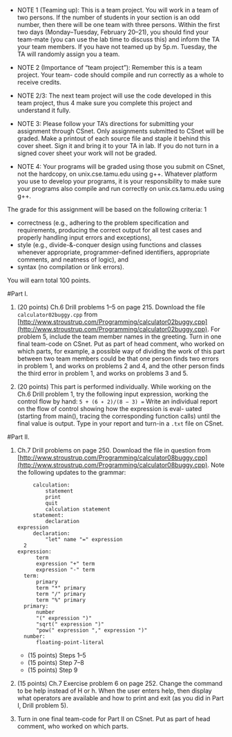 * NOTE 1 (Teaming up): This is a team project. You will work in a team of two persons. If the number of students in your section is an odd number, then there will be one team with three persons. Within the first two days (Monday–Tuesday, February 20–21), you should find your team-mate (you can use the lab time to discuss this) and inform the TA your team members. If you have not teamed up by 5p.m. Tuesday, the TA will randomly assign you a team.

* NOTE 2 (Importance of “team project”): Remember this is a team project. Your team- code should compile and run correctly as a whole to receive credits.

* NOTE 2/3: The next team project will use the code developed in this team project, thus 4
make sure you complete this project and understand it fully.

* NOTE 3: Please follow your TA’s directions for submitting your assignment through CSnet. Only assignments submitted to CSnet will be graded. Make a printout of each source file and staple it behind this cover sheet. Sign it and bring it to your TA in lab. If you do not turn in a signed cover sheet your work will not be graded.
* NOTE 4: Your programs will be graded using those you submit on CSnet, not the hardcopy, on unix.cse.tamu.edu using g++. Whatever platform you use to develop your programs, it is your responsibility to make sure your programs also compile and run correctly on unix.cs.tamu.edu using g++.

The grade for this assignment will be based on the following criteria: 1

* correctness (e.g., adhering to the problem specification and requirements, producing the correct output for all test cases and properly handling input errors and exceptions),
* style (e.g., divide-&-conquer design using functions and classes whenever appropriate, programmer-defined identifiers, appropriate comments, and neatness of logic), and
* syntax (no compilation or link errors).

You will earn total 100 points.

#Part I.
1. (20 points) Ch.6 Drill problems 1–5 on page 215. Download the file `calculator02buggy.cpp`
from [http://www.stroustrup.com/Programming/calculator02buggy.cpp](http://www.stroustrup.com/Programming/calculator02buggy.cpp).
For problem 5, include the team member names in the greeting.
Turn in one final team-code on CSnet. Put as part of head comment, who worked on which parts, for example, a possible way of dividing the work of this part between two team members could be that one person finds two errors in problem 1, and works on problems 2 and 4, and the other person finds the third error in problem 1, and works on problems 3 and 5.

2. (20 points) This part is performed individually. While working on the Ch.6 Drill problem 1, try the following input expression, working the control flow by hand:
`5 + (6 ∗ 2)/(8 − 3) =`
Write an individual report on the flow of control showing how the expression is eval- uated (starting from main(), tracing the corresponding function calls) until the final value is output. Type in your report and turn-in a `.txt` file on CSnet.

#Part II.
1. Ch.7 Drill problems on page 250. Download the file in question from [http://www.stroustrup.com/Programming/calculator08buggy.cpp](http://www.stroustrup.com/Programming/calculator08buggy.cpp). Note the following updates to the grammar:

	````
	     calculation:
	         statement
	         print
	         quit
	         calculation statement
	     statement:
	         declaration
	expression
	     declaration:
	         "let" name "=" expression
	￼￼2
	expression:
	      term
	      expression "+" term
	      expression "-" term
	  term:
	      primary
	      term "*" primary
	      term "/" primary
	      term "%" primary
	  primary:
	      number
	      "(" expression ")"
	      "sqrt(" expression ")"
	      "pow(" expression "," expression ")"
	  number:
	      floating-point-literal
	````
	* (15 points) Steps 1–5
	* (15 points) Step 7–8
	* (15 points) Step 9

2. (15 points) Ch.7 Exercise problem 6 on page 252. Change the command to be help instead of H or h. When the user enters help, then display what operators are available and how to print and exit (as you did in Part I, Drill problem 5).
3. Turn in one final team-code for Part II on CSnet. Put as part of head comment, who worked on which parts.
